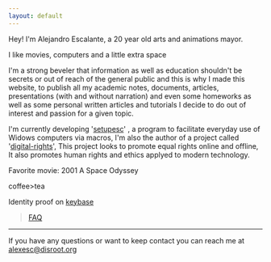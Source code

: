 ```yaml
---
layout: default
---
```


Hey! I'm Alejandro Escalante, a 20 year old arts and animations mayor.

I like movies, computers and a little extra space

I'm a strong beveler that information as well as education shouldn't be secrets or out of reach of the general public and this is why I made this website, to publish all my academic notes, documents, articles, presentations (with and without narration) and even some homeworks as well as some personal written articles and tutorials I decide to do out of interest and passion for a given topic.

I'm currently developing '[setupesc](https://github.com/alex-esc/setupesc)' , a program to facilitate everyday use of Widows computers via macros, I'm also the author of a project called '[digital-rights](https://github.com/alex-esc/digitalrights)', This project looks to promote equal rights online and offline, It also promotes human rights and ethics applyed to modern technology.


Favorite movie: 2001 A Space Odyssey

coffee>tea 

Identity proof on  [keybase](https://keybase.io/alexesc)

> [FAQ]()


---

If you have any questions or want to keep contact you can reach me at alexesc@disroot.org
